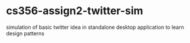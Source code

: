 # cs356-assign2-twitter-sim
simulation of basic twitter idea in standalone desktop application to learn design patterns
